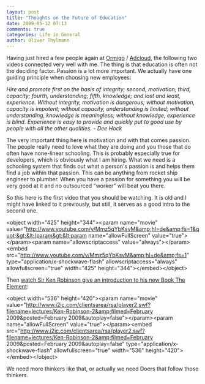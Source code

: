 ```yaml
---
layout: post
title: "Thoughts on the Future of Education"
date: 2009-05-12 07:13
comments: true
categories: Life in General
author: Oliver Thylmann
---
```








Having just hired a few people again at [Ormigo](http://ormigo.com) / [Adcloud](http://adcloud.net), the following two videos connected very well with me. The thing is that education is often not the deciding factor. Passion is a lot more important. We actually have one guiding principle when choosing new employees:

*Hire and promote first on the basis of integrity; second, motivation; third, capacity; fourth, understanding; fifth, knowledge; and last and least, experience. Without integrity, motivation is dangerous; without motivation, capacity is impotent; without capacity, understanding is limited; without understanding, knowledge is meaningless; without knowledge, experience is blind. Experience is easy to provide and quickly put to good use by people with all the other qualities. - Dee Hock*

The very important thing here is motivation and with that comes passion. The people really need to love what they are doing and you those that do often have none-linear schooling. This is probably especially true for developers, which is obviously what I am hiring. What we need is a schooling system that finds out what a person's passion is and helps them find a job within that passion. This can be anything from rocket ship engineer to plumber. When you have a passion for something you will be very good at it and no outsourced &quot;worker&quot; will beat you there.

So this here is the first video that you should be watching. It is old and I might have linked to it previously, but still, it serves as a good intro to the second one. 

&lt;object width=&quot;425&quot; height=&quot;344&quot;&gt;&lt;param name=&quot;movie&quot; value=&quot;http://www.youtube.com/v/Mmz5qYbKsvM&amp;hl=de&amp;fs=1&quot;&gt;&lt;/param&gt;&lt;param name=&quot;allowFullScreen&quot; value=&quot;true&quot;&gt;&lt;/param&gt;&lt;param name=&quot;allowscriptaccess&quot; value=&quot;always&quot;&gt;&lt;/param&gt;&lt;embed src=&quot;http://www.youtube.com/v/Mmz5qYbKsvM&amp;hl=de&amp;fs=1&quot; type=&quot;application/x-shockwave-flash&quot; allowscriptaccess=&quot;always&quot; allowfullscreen=&quot;true&quot; width=&quot;425&quot; height=&quot;344&quot;&gt;&lt;/embed&gt;&lt;/object&gt;

Then [watch Sir Ken Robinson give an introduction to his new Book The Element](http://www.thersa.org/events/vision/vision-videos/sir-ken-robinson-the-element):

&lt;object width=&quot;536&quot; height=&quot;420&quot;&gt;&lt;param name=&quot;movie&quot; value=&quot;http://www.i2ic.com/clientsarea/rsa/player2.swf?filename=lectures/Ken-Robinson-2&amp;filmed=February 2009&amp;posted=February 2009&amp;autoplay=false&quot;&gt;&lt;/param&gt;&lt;param name=&quot;allowFullScreen&quot; value=&quot;true&quot;&gt;&lt;/param&gt;&lt;embed src=&quot;http://www.i2ic.com/clientsarea/rsa/player2.swf?filename=lectures/Ken-Robinson-2&amp;filmed=February 2009&amp;posted=February 2009&amp;autoplay=false&quot; type=&quot;application/x-shockwave-flash&quot; allowfullscreen=&quot;true&quot; width=&quot;536&quot; height=&quot;420&quot;&gt;&lt;/embed&gt;&lt;/object&gt;

We need more thinkers like that, or actually we need Doers that follow those thinkers.


